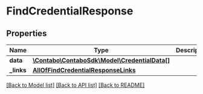 # FindCredentialResponse

## Properties
Name | Type | Description | Notes
------------ | ------------- | ------------- | -------------
**data** | [**\Contabo\ContaboSdk\Model\CredentialData[]**](CredentialData.md) |  | 
**_links** | [**AllOfFindCredentialResponseLinks**](AllOfFindCredentialResponseLinks.md) |  | 

[[Back to Model list]](../../README.md#documentation-for-models) [[Back to API list]](../../README.md#documentation-for-api-endpoints) [[Back to README]](../../README.md)

